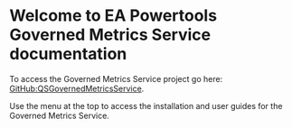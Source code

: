 # Welcome to EA Powertools Governed Metrics Service documentation

To access the Governed Metrics Service project go here: [GitHub:QSGovernedMetricsService](https://github.com/eapowertools/QSGovernedMetrics).

Use the menu at the top to access the installation and user guides for the Governed Metrics Service.